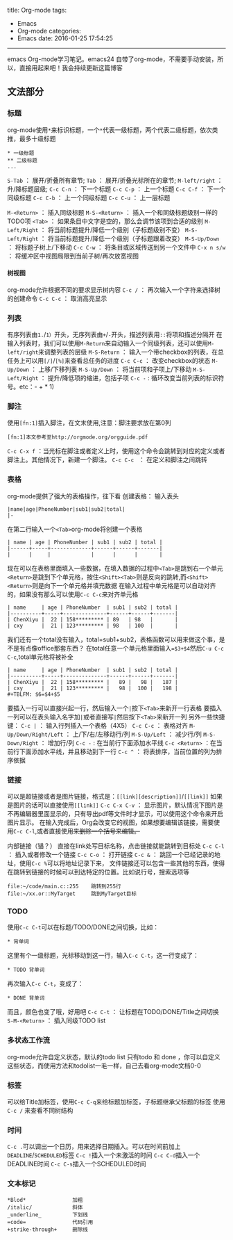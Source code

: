 title: Org-mode
tags:
  - Emacs
  - Org-mode
categories:
  - Emacs
date: 2016-01-25 17:54:25
---

emacs Org-mode学习笔记。emacs24 自带了org-mode，不需要手动安装，所以，直接用起来吧！我会持续更新这篇博客
<!--more-->
## 文法部分
### 标题
org-mode使用`*`来标识标题，一个`*`代表一级标题，两个代表二级标题，依次类推，最多十级标题
```
* 一级标题
** 二级标题
...
```
`S-Tab` ： 展开/折叠所有章节;
`Tab` ： 展开/折叠光标所在的章节;
`M-left/right` ： 升/降标题层级;
`C-c C-n` ： 下一个标题
`C-c C-p` ： 上一个标题
`C-c C-f` ： 下一个同级标题
`C-c C-b` ： 上一个同级标题
`C-c C-u` ： 上一层标题

`M-<Return>` ： 插入同级标题
`M-S-<Return>` ： 插入一个和同级标题级别一样的TODO项
`<Tab>` ： 如果条目中文字是空的，那么会调节该项到合适的级别
`M-Left/Right` ： 将当前标题提升/降低一个级别（子标题级别不变）
`M-S-Left/Right` ： 将当前标题提升/降低一个级别（子标题跟着改变）
`M-S-Up/Down` ： 将标题子树上/下移动
`C-c C-w` ： 将条目或区域传送到另一个文件中
`C-x n s/w` ： 将缓冲区中视图局限到当前子树/再次放宽视图

#### 树视图
org-mode允许根据不同的要求显示树内容
`C-c /` ： 再次输入一个字符来选择树的创建命令
`C-c C-c` ： 取消高亮显示

### 列表
有序列表由`1.`/`1）`开头，无序列表由`+`/`-`开头，描述列表用`::`将项和描述分隔开
在输入列表时，我们可以使用`M-Return`来自动输入一个同级列表，还可以使用`M-left/right`来调整列表的层级
`M-S-Return` ： 输入一个带checkbox的列表，在总任务上可以用`[/]`/`[%]`来查看总任务的进度
`C-c C-c` ： 改变checkbox的状态
`M-Up/Down` ： 上移/下移列表
`M-S-Up/Down` ： 将当前项和子项上/下移动
`M-S-Left/Right` ： 提升/降低项的缩进，包括子项
`C-c -` : 循环改变当前列表的标识符号。etc：- + * 1) 

### 脚注
使用`[fn:1]`插入脚注，在文末使用,注意：脚注要求放在第0列
```
[fn:1]本文参考至http://orgmode.org/orgguide.pdf
```
`C-c C-x f` ：当光标在脚注或者定义上时，使用这个命令会跳转到对应的定义或者脚注上。其他情况下，新建一个脚注。
`C-c C-c ` ： 在定义和脚注之间跳转

### 表格
org-mode提供了强大的表格操作，往下看
创建表格：
输入表头
```
|name|age|PhoneNumber|sub1|sub2|total|
|-
```
在第二行输入一个`<Tab>`org-mode将创建一个表格
```
| name | age | PhoneNumber | sub1 | sub2 | total |
|------+-----+-------------+------+------+-------|
|      |     |             |      |      |       |
```
现在可以在表格里面填入一些数据，在填入数据的过程中`<Tab>`是跳到右一个单元`<Return>`是跳到下个单元格，按住`<Shift><Tab>`则是反向的跳转,而`<Shift><Return>`则是向下一个单元格并填充数据
在输入过程中单元格是可以自动对齐的，如果没有那么可以使用`C-c C-c`来对齐单元格
```
| name     | age | PhoneNumber  | sub1 | sub2 | total |
|----------+-----+--------------+------+------+-------|
| ChenXiyu |  22 | 158********* | 89   | 98   |       |
| cxy      |  21 | 123********* | 98   | 100  |       |
```
我们还有一个total没有输入，total=sub1+sub2，表格函数可以用来做这个事，是不是有点像office那套东西？
在total任意一个单元格里面输入`=$3+$4`然后`C-u C-c C-c`,total单元格将被补全
```
| name     | age | PhoneNumber  | sub1 | sub2 | total |
|----------+-----+--------------+------+------+-------|
| ChenXiyu |  22 | 158********* |   89 |   98 |   187 |
| cxy      |  21 | 123********* |   98 |  100 |   198 |
#+TBLFM: $6=$4+$5
```
要插入一行可以直接兴起一行，然后输入一个`|`按下`<Tab>`来新开一行表格
要插入一列可以在表头输入名字加`|`或者直接写`|`然后按下`<Tab>`来新开一列
另外一些快捷键：
`C-c |` ： 输入行列插入一个表格（4X5）
`C-c C-c` ： 表格对齐
`M-Up/Down/Right/Left` ： 上/下/右/左移动行/列
`M-S-Up/Left` ： 减少行/列
`M-S-Down/Right` ： 增加行/列
`C-c -` : 在当前行下面添加水平线
`C-c <Return>` ：在当前行下面添加水平线，并且移动到下一行
`C-c ^` ： 将表排序，当前位置的列为排序依据

### 链接
可以是超链接或者是图片链接，格式是：`[[link][description]]`/`[[link]]`
如果是图片的话可以直接使用`[[link]]`
`C-c C-x C-v` ： 显示图片，默认情况下图片是不再编辑器里面显示的，只有导出pdf等文件时才显示，可以使用这个命令来开启图片显示。
在输入完成后，Org会改变它的视图，如果想要编辑该链接，需要使用`C-c C-l`,或者直接使用<DEl>来删除一个括号来编辑。

内部链接（锚？）
直接在link处写目标名称，点击链接就能跳转到目标处
`C-c C-l` ： 插入或者修改一个链接
`C-c C-o` ： 打开链接
`C-c &` ： 跳回一个已经记录的地址，使用`C-c %`可以将地址记录下来，
文件链接还可以包含一些其他的东西，使得在跳转到链接的时候可以到达特定的位置。比如说行号，搜索选项等
```
file:~/code/main.c::255	   跳转到255行
file:~/xx.or::MyTarget	   跳到MyTarget目标
```
### TODO
使用`C-c C-t`可以在标题/TODO/DONE之间切换，比如：
```
* 背单词
```
这里有个一级标题，光标移动到这一行，输入`C-c C-t`，这一行变成了：
```
* TODO 背单词
```
再次输入`C-c C-t`，变成了：
```
* DONE 背单词
```
而且，颜色也变了哦，好用吧
`C-c C-t` ： 让标题在TODO/DONE/Title之间切换
`S-M-<Return>` ： 插入同级TODO list

### 多状态工作流
org-mode允许自定义状态，默认的todo list 只有todo 和 done ，你可以自定义这些状态，而使用方法和todolist一毛一样，自己去看org-mode文档0-0

### 标签
可以给Title加标签，使用`C-c C-q`来给标题加标签，子标题继承父标题的标签
使用`C-c /` 来查看不同树结构

### 时间
`C-c .`可以调出一个日历，用来选择日期插入。可以在时间前加上`DEADLINE`/`SCHEDULED`标签
`C-c !`插入一个未激活的时间
`C-c C-d`插入一个DEADLINE时间
`C-c C-s`插入一个SCHEDULED时间
### 文本标记
```
*Blod*               加粗
/italic/             斜体
_underline_          下划线
=code=               代码引用
+strike-through+     删除线
```
	
